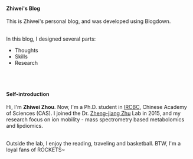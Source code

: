#### Zhiwei's Blog
This is Zhiwei's personal blog, and was developed using Blogdown.<br/><br/>

In this blog, I designed several parts:
- Thoughts
- Skills
- Research

<br/><br/>

#### Self-introduction
Hi, I'm **Zhiwei Zhou**.  Now, I'm a Ph.D. student in [IRCBC](http://www.ircbc.cn/), Chinese Academy of Sciences (CAS). I joined the Dr. [Zheng-jiang Zhu](http://www.zhulab.cn) Lab in 2015, and my research focus on ion mobility - mass spectrometry based metabolomics and lipdiomics. <br/><br/>

Outside the lab, I enjoy the reading, traveling and basketball. BTW, I'm a loyal fans of ROCKETS~<br/><br/>